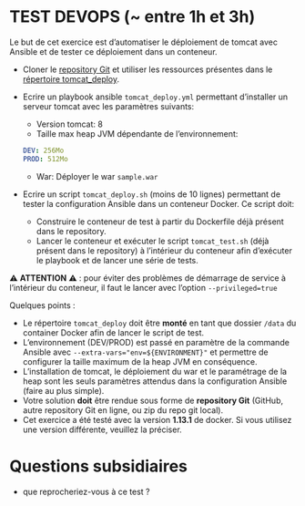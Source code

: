 # TEST DEVOPS (~ entre 1h et 3h)

Le but de cet exercice est d’automatiser le déploiement de tomcat avec Ansible et de tester ce déploiement dans un conteneur.


- Cloner le [repository Git](https://github.com/smartholiday/test-devops-2017) et utiliser les ressources présentes dans le [répertoire tomcat_deploy](./tomcat_deploy).

- Ecrire un playbook ansible ```tomcat_deploy.yml``` permettant d’installer un serveur tomcat avec les paramètres suivants:
  - Version tomcat: 8
  - Taille max heap JVM dépendante de l’environnement:

  ```yaml
  DEV: 256Mo
  PROD: 512Mo
  ```

  - War: Déployer le war  ```sample.war```

- Ecrire un script ```tomcat_deploy.sh``` (moins de 10 lignes) permettant de tester la configuration Ansible dans un conteneur Docker. Ce script doit:
  - Construire le conteneur de test à partir du Dockerfile déjà présent dans le repository.
  - Lancer le conteneur et exécuter le script ```tomcat_test.sh``` (déjà présent dans le repository) à l’intérieur du conteneur afin d’exécuter le playbook et de lancer une série de tests.

:warning: **ATTENTION** :warning: :  pour éviter des problèmes de démarrage de service à l’intérieur du conteneur, il faut le lancer avec l’option ```--privileged=true```

Quelques points :
- Le répertoire ```tomcat_deploy``` doit être **monté** en tant que dossier ```/data``` du container Docker afin de lancer le script de test.
- L’environnement (DEV/PROD) est passé en paramètre de la commande Ansible avec ```--extra-vars="env=${ENVIRONMENT}"``` et permettre de configurer la taille maximum de la heap JVM en conséquence.
- L’installation de tomcat, le déploiement du war et le paramétrage de la heap sont les seuls paramètres attendus dans la configuration Ansible (faire au plus simple).
- Votre solution **doit** être rendue sous forme de **repository Git** (GitHub, autre repository Git en ligne, ou zip du repo git local).
- Cet exercice a été testé avec la version **1.13.1** de docker. Si vous utilisez une version différente, veuillez la préciser.


# Questions subsidiaires
- que reprocheriez-vous à ce test ?
